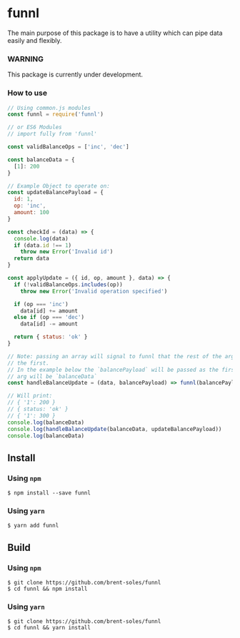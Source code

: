 # funnl

The main purpose of this package is to have a utility which can pipe data easily and flexibly.

### WARNING ###

This package is currently under development. 

### How to use
```javascript
// Using common.js modules
const funnl = require('funnl')

// or ES6 Modules
// import fully from 'funnl'

const validBalanceOps = ['inc', 'dec']

const balanceData = {
  [1]: 200
}

// Example Object to operate on:
const updateBalancePayload = {
  id: 1,
  op: 'inc',
  amount: 100
}

const checkId = (data) => {
  console.log(data)
  if (data.id !== 1)
    throw new Error('Invalid id')
  return data
}

const applyUpdate = ({ id, op, amount }, data) => {
  if (!validBalanceOps.includes(op))
    throw new Error('Invalid operation specified')

  if (op === 'inc')
    data[id] += amount
  else if (op === 'dec')
    data[id] -= amount

  return { status: 'ok' }
}

// Note: passing an array will signal to funnl that the rest of the args in the array should be applied after
// the first.
// In the example below the `balancePayload` will be passed as the first arg to applyUpdate, and the second
// arg will be `balanceData`
const handleBalanceUpdate = (data, balancePayload) => funnl(balancePayload)(checkId, [applyUpdate, balanceData])

// Will print:
// { '1': 200 }
// { status: 'ok' }
// { '1': 300 }
console.log(balanceData)
console.log(handleBalanceUpdate(balanceData, updateBalancePayload))
console.log(balanceData)
```

## Install
### Using `npm`
```
$ npm install --save funnl
```

### Using `yarn`
```
$ yarn add funnl
```

## Build
### Using `npm`
```
$ git clone https://github.com/brent-soles/funnl
$ cd funnl && npm install
```

### Using `yarn`
```
$ git clone https://github.com/brent-soles/funnl
$ cd funnl && yarn install
```

